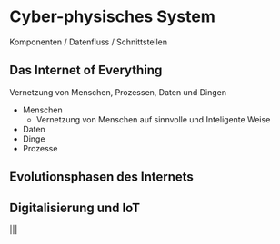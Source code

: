# Cyber-physisches System
Komponenten / Datenfluss / Schnittstellen

## Das Internet of Everything
Vernetzung von Menschen, Prozessen, Daten und Dingen
+ Menschen
    * Vernetzung von Menschen auf sinnvolle und Inteligente Weise
+ Daten
+ Dinge
+ Prozesse

## Evolutionsphasen des Internets

## Digitalisierung und IoT
|||